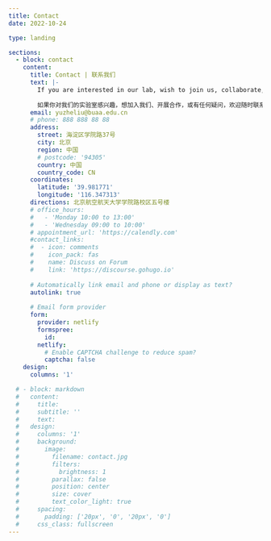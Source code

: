 ```yaml
---
title: Contact
date: 2022-10-24

type: landing

sections:
  - block: contact
    content:
      title: Contact | 联系我们
      text: |-
        If you are interested in our lab, wish to join us, collaborate, or have any questions, please don't hesitate to contact us.
        
        如果你对我们的实验室感兴趣，想加入我们、开展合作，或有任何疑问，欢迎随时联系我们！
      email: yuzheliu@buaa.edu.cn
      # phone: 888 888 88 88
      address:
        street: 海淀区学院路37号
        city: 北京
        region: 中国
        # postcode: '94305'
        country: 中国
        country_code: CN
      coordinates:
        latitude: '39.981771'
        longitude: '116.347313'
      directions: 北京航空航天大学学院路校区五号楼
      # office_hours:
      #   - 'Monday 10:00 to 13:00'
      #   - 'Wednesday 09:00 to 10:00'
      # appointment_url: 'https://calendly.com'
      #contact_links:
      #  - icon: comments
      #    icon_pack: fas
      #    name: Discuss on Forum
      #    link: 'https://discourse.gohugo.io'
    
      # Automatically link email and phone or display as text?
      autolink: true
    
      # Email form provider
      form:
        provider: netlify
        formspree:
          id:
        netlify:
          # Enable CAPTCHA challenge to reduce spam?
          captcha: false
    design:
      columns: '1'

  # - block: markdown
  #   content:
  #     title:
  #     subtitle: ''
  #     text:
  #   design:
  #     columns: '1'
  #     background:
  #       image: 
  #         filename: contact.jpg
  #         filters:
  #           brightness: 1
  #         parallax: false
  #         position: center
  #         size: cover
  #         text_color_light: true
  #     spacing:
  #       padding: ['20px', '0', '20px', '0']
  #     css_class: fullscreen
---
```

